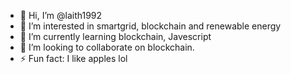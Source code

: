 - 👋 Hi, I’m @laith1992
- 👀 I’m interested in smartgrid, blockchain and renewable energy 
- 🌱 I’m currently learning blockchain, Javescript
- 💞️ I’m looking to collaborate on blockchain.
- ⚡ Fun fact: I like apples lol 

